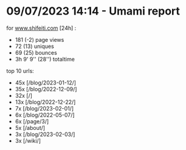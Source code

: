 # 09/07/2023 14:14 - Umami report
for www.shifeiti.com [24h] :

 - 181 (-2) page views
 - 72 (13) uniques
 - 69 (25) bounces
 - 3h 9' 9'' (28'') totaltime


top 10 urls:
 - 45x [/blog/2023-01-12/]
 - 35x [/blog/2022-12-09/]
 - 32x [/]
 - 13x [/blog/2022-12-22/]
 - 7x [/blog/2023-02-01/]
 - 6x [/blog/2022-05-07/]
 - 6x [/page/3/]
 - 5x [/about/]
 - 3x [/blog/2023-02-03/]
 - 3x [/wiki/]


